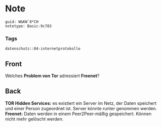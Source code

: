 # Note
```
guid: W&KW`8*CH
notetype: Basic-9c783
```

### Tags
```
datenschutz::04-internetprotokolle
```

## Front
Welches <b>Problem von Tor</b> adressiert <b>Freenet</b>?

## Back
<b>TOR Hidden Services:</b> es existiert ein Server im Netz, der Daten speichert und einer Person zugeordnet ist. Server könnte runter genommen werden.
<b>Freenet:</b> Daten werden in einem Peer2Peer-mäßig gespeichert. Können nicht mehr gelöscht werden.

